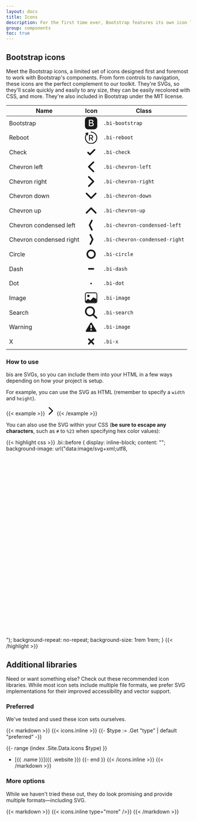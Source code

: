 ```yaml
---
layout: docs
title: Icons
description: For the first time ever, Bootstrap features its own icon library, custom designed and built for our components and documentation.
group: components
toc: true
---
```


## Bootstrap icons

Meet the Bootstrap icons, a limited set of icons designed first and foremost to work with Bootstrap's components. From form controls to navigation, these icons are the perfect complement to our toolkit. They're SVGs, so they'll scale quickly and easily to any size, they can be easily recolored with CSS, and more. They're also included in Bootstrap under the MIT license.


<table class="table bd-bi-table">
  <thead class="text-left">
    <tr>
      <th>Name</th>
      <th>Icon</th>
      <th>Class</th>
    </tr>
  </thead>
  <tbody>
    <tr>
      <td>Bootstrap</td>
      <td>
        <svg xmlns="http://www.w3.org/2000/svg" viewBox="0 0 16 16"><path d="M4 0h8a4 4 0 0 1 4 4v8a4 4 0 0 1-4 4H4a4 4 0 0 1-4-4V4a4 4 0 0 1 4-4zm4.535 12c1.805 0 2.889-.908 2.889-2.396 0-1.102-.762-1.916-1.904-2.034v-.1c.832-.14 1.482-.93 1.482-1.816 0-1.3-.955-2.11-2.543-2.11H5.061V12h3.474zM6.373 4.658h1.781c.973 0 1.541.457 1.541 1.237 0 .802-.603 1.23-1.763 1.23H6.373V4.658zm0 6.229V8.162h1.822c1.237 0 1.887.463 1.887 1.348 0 .896-.627 1.377-1.81 1.377H6.372z" fill="currentColor" fill-rule="evenodd"/></svg>
      </td>
      <td>
        <code>.bi-bootstrap</code>
      </td>
    </tr>
    <tr>
      <td>Reboot</td>
      <td>
        <svg xmlns="http://www.w3.org/2000/svg" viewBox="0 0 16 16"><path d="M1.445 3.412l-.663-.577a.58.58 0 0 1 .227-.997l2.52-.69a.58.58 0 0 1 .728.633l-.332 2.592a.58.58 0 0 1-.955.364l-.644-.56A6.84 6.84 0 1 0 8.001 1.16a.58.58 0 0 1 0-1.159 8 8 0 1 1-6.556 3.412zm4.943 1.865V7.92h1.6c.881 0 1.385-.484 1.385-1.325 0-.82-.535-1.32-1.416-1.32h-1.57zm0 3.566v2.828H5.246V4.32h2.849c1.513 0 2.455.876 2.455 2.247 0 .993-.53 1.798-1.426 2.099l1.645 3.006H9.455L7.957 8.843h-1.57z" fill="currentColor" fill-rule="evenodd"/></svg>
      </td>
      <td>
        <code>.bi-reboot</code>
      </td>
    </tr>
    <tr>
      <td>Check</td>
      <td>
        <svg class="bi bi-check" viewBox="0 0 16 16" xmlns="http://www.w3.org/2000/svg"><path fill="none" stroke="currentColor" stroke-linecap="round" stroke-linejoin="round" stroke-width="2" d="M4 8.5L6.5 11l6-6"/></svg>
      </td>
      <td>
        <code>.bi-check</code>
      </td>
    </tr>
    <tr>
      <td>Chevron left</td>
      <td>
        <svg class="bi bi-chevron-left" viewBox="0 0 16 16" xmlns="http://www.w3.org/2000/svg"><path fill="none" stroke="currentColor" stroke-linecap="round" stroke-linejoin="round" stroke-width="2" d="M11 2L5 8l6 6"/></svg>
      </td>
      <td>
        <code>.bi-chevron-left</code>
      </td>
    </tr>
    <tr>
      <td>Chevron right</td>
      <td>
        <svg class="bi bi-chevron-right" viewBox="0 0 16 16" xmlns="http://www.w3.org/2000/svg"><path fill="none" stroke="currentColor" stroke-linecap="round" stroke-linejoin="round" stroke-width="2" d="M5 14l6-6-6-6"/></svg>
      </td>
      <td>
        <code>.bi-chevron-right</code>
      </td>
    </tr>
    <tr>
      <td>Chevron down</td>
      <td>
        <svg class="bi bi-chevron-down" viewBox="0 0 16 16" xmlns="http://www.w3.org/2000/svg"><path fill="none" stroke="currentColor" stroke-linecap="round" stroke-linejoin="round" stroke-width="2" d="M2 5l6 6 6-6"/></svg>
      </td>
      <td>
        <code>.bi-chevron-down</code>
      </td>
    </tr>
    <tr>
      <td>Chevron up</td>
      <td>
        <svg class="bi bi-chevron-up" viewBox="0 0 16 16" xmlns="http://www.w3.org/2000/svg"><path fill="none" stroke="currentColor" stroke-linecap="round" stroke-linejoin="round" stroke-width="2" d="M2 11l6-6 6 6"/></svg>
      </td>
      <td>
        <code>.bi-chevron-up</code>
      </td>
    </tr>
    <tr>
      <td>Chevron condensed left</td>
      <td>
        <svg class="bi bi-chevron-condensed-left" viewBox="0 0 16 16" xmlns="http://www.w3.org/2000/svg"><path fill="none" stroke="currentColor" stroke-linecap="round" stroke-linejoin="round" stroke-width="2" d="M9 2L6 8l3 6"/></svg>
      </td>
      <td>
        <code>.bi-chevron-condensed-left</code>
      </td>
    </tr>
    <tr>
      <td>Chevron condensed right</td>
      <td>
        <svg class="bi bi-chevron-condensed-right" viewBox="0 0 16 16" xmlns="http://www.w3.org/2000/svg"><path fill="none" stroke="currentColor" stroke-linecap="round" stroke-linejoin="round" stroke-width="2" d="M7 14l3-6-3-6"/></svg>
      </td>
      <td>
        <code>.bi-chevron-condensed-right</code>
      </td>
    </tr>
    <tr>
      <td>Circle</td>
      <td>
        <svg class="bi bi-circle" viewBox="0 0 16 16" xmlns="http://www.w3.org/2000/svg"><path fill="currentColor" d="M8 14A6 6 0 1 0 8 2a6 6 0 0 0 0 12zm0-2a4 4 0 1 1 0-8 4 4 0 0 1 0 8z"/></svg>
      </td>
      <td>
        <code>.bi-circle</code>
      </td>
    </tr>
    <tr>
      <td>Dash</td>
      <td>
        <svg class="bi bi-dash" viewBox="0 0 16 16" xmlns="http://www.w3.org/2000/svg"><path fill="none" stroke="currentColor" stroke-linecap="round" stroke-linejoin="round" stroke-width="2" d="M5 8h6"/></svg>
      </td>
      <td>
        <code>.bi-dash</code>
      </td>
    </tr>
    <tr>
      <td>Dot</td>
      <td>
        <svg class="bi bi-dot" viewBox="0 0 16 16" xmlns="http://www.w3.org/2000/svg"><path fill="none" stroke="currentColor" stroke-linecap="round" stroke-linejoin="round" stroke-width="2" d="M8 8v.082"/></svg>
      </td>
      <td>
        <code>.bi-dot</code>
      </td>
    </tr>
    <tr>
      <td>Image</td>
      <td>
        <svg class="bi bi-image" viewBox="0 0 16 16" xmlns="http://www.w3.org/2000/svg"><g fill="none" fill-rule="evenodd"><rect stroke="currentColor" x=".5" y="1.5" width="15" height="13" rx="2"/><path d="M10.646 7.646a.5.5 0 0 1 .578-.093L15 9.5V14H1v-2l2.646-2.354a.5.5 0 0 1 .631-.062l2.66 1.773 3.71-3.71z" fill="currentColor" fill-rule="nonzero"/><circle fill="currentColor" cx="4.5" cy="5.5" r="1.5"/></g></svg>
      </td>
      <td>
        <code>.bi-image</code>
      </td>
    </tr>
    <tr>
      <td>Search</td>
      <td>
        <svg class="bi bi-search" viewBox="0 0 16 16" xmlns="http://www.w3.org/2000/svg"><g fill="none" fill-rule="evenodd" stroke="currentColor" stroke-width="2"><path d="M11 11l4 4" stroke-linecap="round" stroke-linejoin="round"/><circle cx="6.5" cy="6.5" r="5.5"/></g></svg>
      </td>
      <td>
        <code>.bi-search</code>
      </td>
    </tr>
      <tr>
        <td>Warning</td>
        <td>
          <svg class="bi bi-warning" viewBox="0 0 16 16" xmlns="http://www.w3.org/2000/svg"><path d="M7.143 2.486a1 1 0 0 1 1.714 0l6 10A1 1 0 0 1 14 14H2a1 1 0 0 1-.857-1.514l6-10zM8 10.5a1 1 0 1 0 0 2 1 1 0 0 0 0-2zM7.998 5a1 1 0 0 0-1 1v2.5a1 1 0 1 0 2 0V6a1 1 0 0 0-1-1z" fill="currentColor" fill-rule="nonzero"/></svg>
        </td>
        <td>
          <code>.bi-image</code>
        </td>
      </tr>
    <tr>
      <td>X</td>
      <td>
        <svg class="bi bi-x" viewBox="0 0 16 16" xmlns="http://www.w3.org/2000/svg"><path fill="none" stroke="currentColor" stroke-linecap="round" stroke-linejoin="round" stroke-width="2" d="M8 8l-3 3 3-3 3 3-3-3zm0 0l3-3-3 3-3-3 3 3z"/></svg>
      </td>
      <td>
        <code>.bi-x</code>
      </td>
    </tr>
  </tbody>
</table>

### How to use

bis are SVGs, so you can include them into your HTML in a few ways depending on how your project is setup.

For example, you can use the SVG as HTML (remember to specify a `width` and `height`).

{{< example >}}
<svg class="bi bi-chevron-right" width="24" height="24" viewBox="0 0 16 16" xmlns="http://www.w3.org/2000/svg"><path fill="none" stroke="currentColor" stroke-linecap="round" stroke-linejoin="round" stroke-width="2" d="M5 14l6-6-6-6"/></svg>
{{< /example >}}

You can also use the SVG within your CSS (**be sure to escape any characters**, such as `#` to `%23` when specifying hex color values):

{{< highlight css >}}
.bi::before {
  display: inline-block;
  content: "";
  background-image: url("data:image/svg+xml;utf8,<svg xmlns='http://www.w3.org/2000/svg' viewBox='0 0 16 16'><path fill='none' stroke='%23333' stroke-linecap='round' stroke-linejoin='round' stroke-width='2' d='M5 14l6-6-6-6'/></svg>");
  background-repeat: no-repeat;
  background-size: 1rem 1rem;
}
{{< /highlight >}}


## Additional libraries

Need or want something else? Check out these recommended icon libraries. While most icon sets include multiple file formats, we prefer SVG implementations for their improved accessibility and vector support.

### Preferred

We've tested and used these icon sets ourselves.

{{< markdown >}}
{{< icons.inline >}}
{{- $type := .Get "type" | default "preferred" -}}

{{- range (index .Site.Data.icons $type) }}
- [{{ .name }}]({{ .website }})
{{- end }}
{{< /icons.inline >}}
{{< /markdown >}}

### More options

While we haven't tried these out, they do look promising and provide multiple formats—including SVG.

{{< markdown >}}
{{< icons.inline type="more" />}}
{{< /markdown >}}
